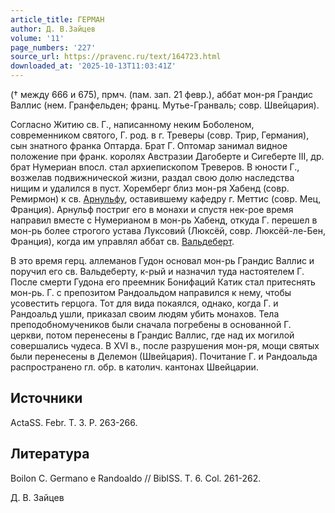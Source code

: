 ```yaml
---
article_title: ГЕРМАН
author: Д. В.Зайцев
volume: '11'
page_numbers: '227'
source_url: https://pravenc.ru/text/164723.html
downloaded_at: '2025-10-13T11:03:41Z'
---
```


(† между 666 и 675), прмч. (пам. зап. 21 февр.), аббат мон-ря Грандис Валлис (нем. Гранфельден; франц. Мутье-Гранваль; совр. Швейцария).

Согласно Житию св. Г., написанному неким Боболеном, современником святого, Г. род. в г. Треверы (совр. Трир, Германия), сын знатного франка Оптарда. Брат Г. Оптомар занимал видное положение при франк. королях Австразии Дагоберте и Сигеберте III, др. брат Нумериан впосл. стал архиепископом Треверов. В юности Г., возжелав подвижнической жизни, раздал свою долю наследства нищим и удалился в пуст. Хоремберг близ мон-ря Хабенд (совр. Ремирмон) к св. [Арнульфу](https://pravenc.ru/text/Арнульфу.html), оставившему кафедру г. Меттис (совр. Мец, Франция). Арнульф постриг его в монахи и спустя нек-рое время направил вместе с Нумерианом в мон-рь Хабенд, откуда Г. перешел в мон-рь более строгого устава Луксовий (Люксёй, совр. Люксёй-ле-Бен, Франция), когда им управлял аббат св. [Вальдеберт](https://pravenc.ru/text/Вальдеберт.html).

В это время герц. аллеманов Гудон основал мон-рь Грандис Валлис и поручил его св. Вальдеберту, к-рый и назначил туда настоятелем Г. После смерти Гудона его преемник Бонифаций Катик стал притеснять мон-рь. Г. c препозитом Рандоальдом направился к нему, чтобы усовестить герцога. Тот для вида покаялся, однако, когда Г. и Рандоальд ушли, приказал своим людям убить монахов. Тела преподобномучеников были сначала погребены в основанной Г. церкви, потом перенесены в Грандис Валлис, где над их могилой совершались чудеса. В XVI в., после разрушения мон-ря, мощи святых были перенесены в Делемон (Швейцария). Почитание Г. и Рандоальда распространено гл. обр. в католич. кантонах Швейцарии.

## Источники

ActaSS. Febr. T. 3. P. 263-266.

## Литература

Boilon C. Germano e Randoaldo // BiblSS. T. 6. Col. 261-262.

Д. В.  Зайцев
